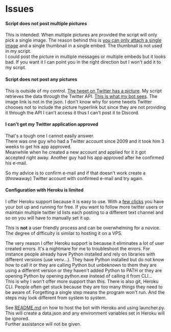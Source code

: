 # Issues

#### Script does not post multiple pictures

This is intended. When multiple pictures are provided the script will only pick a single image. The reason behind this is [you can only attach a single image](https://cdn.discordapp.com/attachments/295595536222781451/435645322790699009/unknown.png) and a single thumbnail in a single embed. The thumbnail is not used in my script.  
I could post the picture in multiple messages or multiple embeds but it looks bad. If you want it I can point you in the right direction but I won't add it to my script.

#### Script does not post any pictures

This is outside of my control. [The tweet on Twitter has a picture](https://twitter.com/G4_LAN/status/951861333519040512). My script retrieves the data through the Twitter API. [This is what my bot sees](https://pastebin.com/tuUhiunD). The image link is not in the json. I don't know why for some tweets Twitter chooses not to include the picture hyperlink but since they are not providing it through the API I can't access it thus I can't post it to Discord.

#### I can't get my Twitter application approved

That's a tough one I cannot easily answer.    
There was one guy who had a Twitter account since 2009 and it took him 3 weeks to get his app approved.    
Meanwhile when he created a new account and applied for it it got accepted right away. Another guy had his app approved after he confirmed his e-mail.

So my advice is to confirm e-mail and if that doesn't work create a (throwaway) Twitter account with confirmed e-mail and try again.

#### Configuration with Heroku is limited

I offer Heroku support because it is easy to use. With a [few clicks](https://www.youtube.com/watch?v=NwPcXBvStSI) you have your bot up and running for free. If you want to follow more twitter users or maintain multiple twitter id lists each posting to a different text channel and so on you will have to manually set it up.

This is **not** a user friendly process and can be overwhelming for a novice. The degree of difficulty is similar to hosting it on a VPS.

The very reason I offer Heroku support is because it eliminates a lot of user created errors. It's a nightmare for me to troubleshoot the errors. For instance people already have Python installed and rely on libraries with different versions (use venv...). They have Python installed but do not know how to call it or they are calling Python but unbeknown to them they are using a different version or they haven't added Python to PATH or they are opening Python by opening python.exe instead of calling it from CLI...  
This is why I won't offer more support than this. There is also git, Heroku CLI. People often get stuck because they are too many things they need to be aware of. Forgetting a single step means the program won't run. And the steps may look different from system to system.

See [README.md](https://github.com/NNTin/discord-twitter-bot) on how to host the bot with Heroku and using launcher.py. This will create a data.json and any environment variables set in Heroku will be ignored.  
Further assistance will not be given.
